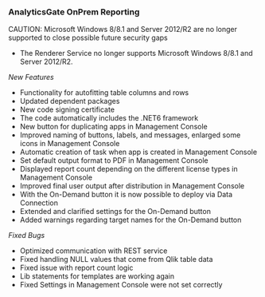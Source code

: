 ### AnalyticsGate OnPrem Reporting
CAUTION: Microsoft Windows 8/8.1 and Server 2012/R2 are no longer supported to close possible future security gaps
- The Renderer Service no longer supports Microsoft Windows 8/8.1 and Server 2012/R2.
 
*New Features*
- Functionality for autofitting table columns and rows
- Updated dependent packages
- New code signing certificate
- The code automatically includes the .NET6 framework
- New button for duplicating apps in Management Console
- Improved naming of buttons, labels, and messages, enlarged some icons in Management Console
- Automatic creation of task when app is created in Management Console
- Set default output format to PDF in Management Console
- Displayed report count depending on the different license types in Management Console
- Improved final user output after distribution in Management Console
- With the On-Demand button it is now possible to deploy via Data Connection
- Extended and clarified settings for the On-Demand button
- Added warnings regarding target names for the On-Demand button


*Fixed Bugs*
- Optimized communication with REST service
- Fixed handling NULL values that come from Qlik table data
- Fixed issue with report count logic
- Lib statements for templates are working again
- Fixed Settings in Management Console were not set correctly
